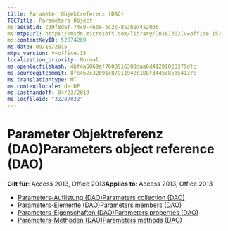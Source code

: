 ```yaml
---
title: Parameter Objektreferenz (DAO)
TOCTitle: Parameters Object
ms:assetid: c39f8d6f-74c0-46b9-bc2c-853b974a2006
ms:mtpsurl: https://msdn.microsoft.com/library/Dn161302(v=office.15)
ms:contentKeyID: 52074269
ms.date: 09/18/2015
mtps_version: v=office.15
localization_priority: Normal
ms.openlocfilehash: 4bf4a5069af7603916308daa6d41291023379dfc
ms.sourcegitcommit: 8fe462c32b91c87911942c188f3445e85a54137c
ms.translationtype: MT
ms.contentlocale: de-DE
ms.lasthandoff: 04/23/2019
ms.locfileid: "32287832"
---
```

# <a name="parameters-object-reference-dao"></a><span data-ttu-id="4d34e-102">Parameter Objektreferenz (DAO)</span><span class="sxs-lookup"><span data-stu-id="4d34e-102">Parameters object reference (DAO)</span></span>

<span data-ttu-id="4d34e-103">**Gilt für**: Access 2013, Office 2013</span><span class="sxs-lookup"><span data-stu-id="4d34e-103">**Applies to**: Access 2013, Office 2013</span></span>

- [<span data-ttu-id="4d34e-104">Parameters-Auflistung (DAO)</span><span class="sxs-lookup"><span data-stu-id="4d34e-104">Parameters collection (DAO)</span></span>](parameters-collection-dao.md)
- [<span data-ttu-id="4d34e-105">Parameters-Elemente (DAO)</span><span class="sxs-lookup"><span data-stu-id="4d34e-105">Parameters members (DAO)</span></span>](parameters-members-dao.md)
- [<span data-ttu-id="4d34e-106">Parameters-Eigenschaften (DAO)</span><span class="sxs-lookup"><span data-stu-id="4d34e-106">Parameters properties (DAO)</span></span>](parameters-properties-dao.md)
- [<span data-ttu-id="4d34e-107">Parameters-Methoden (DAO)</span><span class="sxs-lookup"><span data-stu-id="4d34e-107">Parameters methods (DAO)</span></span>](parameters-methods-dao.md)


